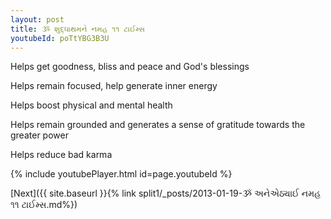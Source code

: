 ```yaml
---
layout: post
title: ૐ શુદ્ધાથમને નમહ ૧૧ ટાઈમ્સ
youtubeId: poTtYBG3B3U
---
```

 
 
Helps get goodness, bliss and peace and God's blessings
 
Helps remain focused, help generate inner energy 
 
Helps boost physical and mental health 
 
Helps remain grounded and generates a sense of gratitude towards the greater power 
 
Helps reduce bad karma
 
 
 
 


{% include youtubePlayer.html id=page.youtubeId %}
 
[Next]({{ site.baseurl }}{% link  split1/_posts/2013-01-19-ૐ અનેએઠ્યાઈ નમહ ૧૧ ટાઈમ્સ.md%})
 

